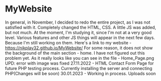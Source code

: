 # MyWebsite

In general, in November, I decided to redo the entire project, as I was not satisfied with it. Completely changed the HTML, CSS.
A little JS was added, but not much. 
At the moment, I'm studying it, since I'm not at a very good level. 
Various features and other JS things will appear in the next few days. Because I'm still working on them.
Here's a link to my website - https://nikplay32.github.io/MyWebsite/ 
For some reason, it does not show the background of the main section - home. I have not figured out this problem yet. As it really looks like you can see in the file - Home_Page.png  
UPD: error with image was fixed
27.11.2022 - HTML Contact Form Page for future PHP testing process.
Currently installing the server and connecting PHP(Changes will be soon)
30.01.2023 - Working in process. Uploads soon
